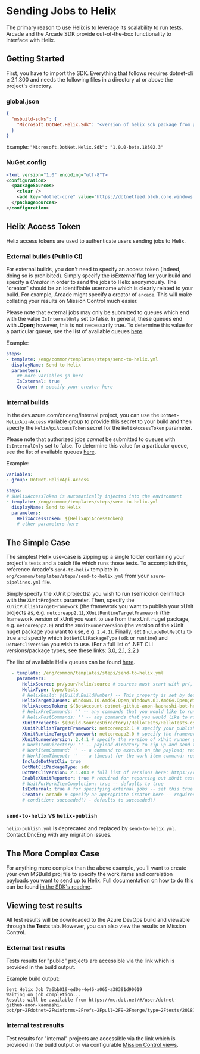 # Sending Jobs to Helix

The primary reason to use Helix is to leverage its scalability to run tests. Arcade and the Arcade SDK provide out-of-the-box functionality to interface with Helix.

## Getting Started

First, you have to import the SDK. Everything that follows requires dotnet-cli ≥ 2.1.300 and needs the following files in a directory at or above the project's directory.

### global.json

```json
{
  "msbuild-sdks": {
    "Microsoft.DotNet.Helix.Sdk": "<version of helix sdk package from package feed>"
  }
}
```

Example: `"Microsoft.DotNet.Helix.Sdk": "1.0.0-beta.18502.3"`

### NuGet.config

```xml
<?xml version="1.0" encoding="utf-8"?>
<configuration>
  <packageSources>
    <clear />
    <add key="dotnet-core" value="https://dotnetfeed.blob.core.windows.net/dotnet-core/index.json" />
  </packageSources>
</configuration>
```

## Helix Access Token

Helix access tokens are used to authenticate users sending jobs to Helix.

### External builds (Public CI)

For external builds, you don't need to specify an access token (indeed, doing so is prohibited). Simply specify the *IsExternal* flag for your build and specify a *Creator* in order to send the jobs to Helix anonymously. The "creator" should be an identifiable username which is clearly related to your build. For example, Arcade might specify a creator of `arcade`. This will make collating your results on Mission Control much easier.

Please note that external jobs may only be submitted to queues which end with the value `IsInternalOnly` set to false. In general, these queues end with **.Open**; however, this is not necessarily true.  To determine this value for a particular queue, see the list of available queues [here](https://helix.dot.net/api/2018-03-14/info/queues).

Example:

```yaml
steps:
- template: /eng/common/templates/steps/send-to-helix.yml
  displayName: Send to Helix
  parameters:
    ## more variables go here
    IsExternal: true
    Creator: # specify your creator here
```

### Internal builds

In the dev.azure.com/dnceng/internal project, you can use the `DotNet-HelixApi-Access` variable group to provide this secret to your build and then specify the `HelixApiAccessToken` secret for the `HelixAccessToken` parameter.

Please note that authorized jobs *cannot* be submitted to queues with `IsInternalOnly` set to false. To determine this value for a particular queue, see the list of available queues [here](https://helix.dot.net/api/2018-03-14/info/queues).

Example:

```yaml
variables:
- group: DotNet-HelixApi-Access

steps:
# $HelixAccessToken is automatically injected into the environment
- template: /eng/common/templates/steps/send-to-helix.yml
  displayName: Send to Helix
  parameters:
    HelixAccessToken: $(HelixApiAccessToken)
    # other parameters here
```

## The Simple Case

The simplest Helix use-case is zipping up a single folder containing your project's tests and a batch file which runs those tests. To accomplish this, reference Arcade's `send-to-helix` template in `eng/common/templates/steps/send-to-helix.yml` from your `azure-pipelines.yml` file.

Simply specify the xUnit project(s) you wish to run (semicolon delimited) with the `XUnitProjects` parameter. Then, specify the `XUnitPublishTargetFramework` (the framework you want to publish your xUnit projects as, e.g. `netcoreapp2.1`), `XUnitRuntimeTargetFramework` (the framework version of xUnit you want to use from the xUnit nuget package, e.g. `netcoreapp2.0`) and the `XUnitRunnerVersion` (the version of the xUnit nuget package you want to use, e.g. `2.4.1`). Finally, set `IncludeDotNetCli` to true and specify which `DotNetCliPackageType` (`sdk` or `runtime`) and `DotNetCliVersion` you wish to use. (For a full list of .NET CLI versions/package types, see these links: [3.0](https://dotnet.microsoft.com/download/dotnet-core/3.0), [2.1](https://dotnet.microsoft.com/download/dotnet-core/2.1), [2.2](https://dotnet.microsoft.com/download/dotnet-core/2.2).)

The list of available Helix queues can be found [here](https://helix.dot.net/api/2018-03-14/info/queues).

```yaml
  - template: /eng/common/templates/steps/send-to-helix.yml
    parameters:
      HelixSource: pr/your/helix/source # sources must start with pr/, official/, prodcon/, or agent/
      HelixType: type/tests
      # HelixBuild: $(Build.BuildNumber) -- This property is set by default
      HelixTargetQueues: Windows.10.Amd64.Open;Windows.81.Amd64.Open;Windows.7.Amd64.Open # specify appropriate queues here; see https://helix.dot.net/api/2018-03-14/info/queues for a list of queues
      HelixAccessToken: $(BotAccount-dotnet-github-anon-kaonashi-bot-helix-token) # this token is only for external (public) builds
      # HelixPreCommands: '' -- any commands that you would like to run prior to running your job
      # HelixPostCommands: '' -- any commands that you would like to run after running your job
      XUnitProjects: $(Build.SourcesDirectory)/HelloTests/HelloTests.csproj # specify your xUnit projects (semicolon delimited) here!
      XUnitPublishTargetFramework: netcoreapp2.1 # specify your publish target framework here
      XUnitRuntimeTargetFramework: netcoreapp2.0 # specify the framework you want to use for the xUnit runner
      XUnitRunnerVersion: 2.4.1 # specify the version of xUnit runner you wish to use here
      # WorkItemDirectory: '' -- payload directory to zip up and send to Helix; requires WorkItemCommand; incompatible with XUnitProjects
      # WorkItemCommand: '' -- a command to execute on the payload; requires WorkItemDirectory; incompatible with XUnitProjects
      # WorkItemTimeout: '' -- a timeout for the work item command; requires WorkItemDirectory; incompatible with XUnitProjects
      IncludeDotNetCli: true
      DotNetCliPackageType: sdk
      DotNetCliVersion: 2.1.403 # full list of versions here: https://raw.githubusercontent.com/dotnet/core/master/release-notes/releases.json
      EnableXUnitReporter: true # required for reporting out xUnit test results to Mission Control
      # WaitForWorkItemCompletion: true -- defaults to true
      IsExternal: true # for specifying external jobs -- set this true whenever you would use the anon-kaonashi token for HelixAccessToken; true requires Creator
      Creator: arcade # specify an appropriate Creator here -- required for IsExternal true
      # condition: succeeded() - defaults to succeeded()
```

### `send-to-helix` vs `helix-publish`

`helix-publish.yml` is deprecated and replaced by `send-to-helix.yml`. Contact DncEng with any migration issues.

## The More Complex Case

For anything more complex than the above example, you'll want to create your own MSBuild proj file to specify the work items and correlation payloads you want to send up to Helix. Full documentation on how to do this can be found [in the SDK's readme](https://github.com/dotnet/arcade/blob/master/src/Microsoft.DotNet.Helix/Sdk/Readme.md).

## Viewing test results

All test results will be downloaded to the Azure DevOps build and viewable through the **Tests** tab. However, you can also view the results on Mission Control.

### External test results

Tests results for "public" projects are accessible via the link which is provided in the build output.

Example build output:

```Text
Sent Helix Job 7a6bb019-ed0e-4e46-a065-a38391d90019
Waiting on job completion...
Results will be available from https://mc.dot.net/#/user/dotnet-github-anon-kaonashi-bot/pr~2Fdotnet~2Fwinforms~2Frefs~2Fpull~2F9~2Fmerge/type~2Ftests/20181029.7
```

### Internal test results

Test results for "internal" projects are accessible via the link which is provided in the build output or via configurable [Mission Control views](https://github.com/dotnet/core-eng/blob/ad1d9dd5b9797f0e659a647dbce9e8c842fa3324/Documentation/HelixDocumentation.md#mission-control).

